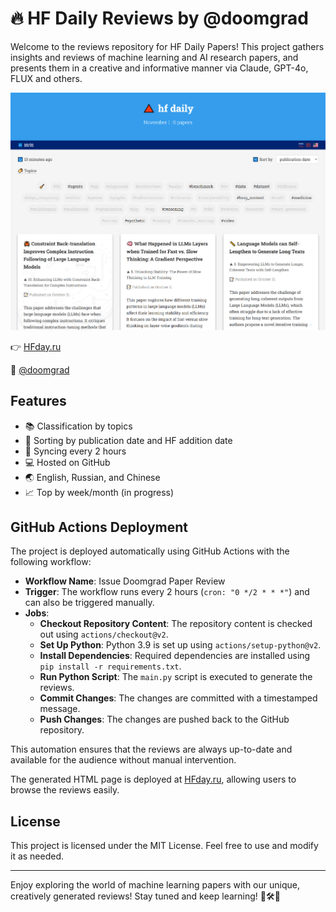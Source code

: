 # 🔥 HF Daily Reviews by @doomgrad

Welcome to the reviews repository for HF Daily Papers! This project gathers insights and reviews of machine learning and AI research papers, and presents them in a creative and informative manner via Claude, GPT-4o, FLUX and others.

<img src="img/readme.png" width="640px" />

👉 [HFday.ru](https://hfday.ru)

🔺 [@doomgrad](https://t.me/doomgrad)

## Features

- 📚 Classification by topics
- 📅 Sorting by publication date and HF addition date
- 🔄 Syncing every 2 hours
- 💻 Hosted on GitHub
- 🌏 English, Russian, and Chinese
- 📈 Top by week/month (in progress)

## GitHub Actions Deployment

The project is deployed automatically using GitHub Actions with the following workflow:

- **Workflow Name**: Issue Doomgrad Paper Review
- **Trigger**: The workflow runs every 2 hours (`cron: "0 */2 * * *"`) and can also be triggered manually.
- **Jobs**:
  - **Checkout Repository Content**: The repository content is checked out using `actions/checkout@v2`.
  - **Set Up Python**: Python 3.9 is set up using `actions/setup-python@v2`.
  - **Install Dependencies**: Required dependencies are installed using `pip install -r requirements.txt`.
  - **Run Python Script**: The `main.py` script is executed to generate the reviews.
  - **Commit Changes**: The changes are committed with a timestamped message.
  - **Push Changes**: The changes are pushed back to the GitHub repository.

This automation ensures that the reviews are always up-to-date and available for the audience without manual intervention.

The generated HTML page is deployed at [HFday.ru](https://hfday.ru), allowing users to browse the reviews easily.

## License

This project is licensed under the MIT License. Feel free to use and modify it as needed.

---
Enjoy exploring the world of machine learning papers with our unique, creatively generated reviews! Stay tuned and keep learning! 💾🛠️🧠
